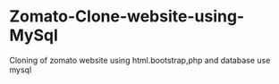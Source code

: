 # Zomato-Clone-website-using-MySql
Cloning of zomato website using html.bootstrap,php and database use mysql
